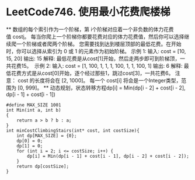 # LeetCode746. 使用最小花费爬楼梯
**
数组的每个索引作为一个阶梯，第 i个阶梯对应着一个非负数的体力花费值 cost[i](索引从0开始)。
每当你爬上一个阶梯你都要花费对应的体力花费值，然后你可以选择继续爬一个阶梯或者爬两个阶梯。
您需要找到达到楼层顶部的最低花费。在开始时，你可以选择从索引为 0 或 1 的元素作为初始阶梯。
示例 1:
输入: cost = [10, 15, 20]
输出: 15
解释: 最低花费是从cost[1]开始，然后走两步即可到阶梯顶，一共花费15。
 示例 2:
输入: cost = [1, 100, 1, 1, 1, 100, 1, 1, 100, 1]
输出: 6
解释: 最低花费方式是从cost[0]开始，逐个经过那些1，跳过cost[3]，一共花费6。
注意：
cost 的长度将会在 [2, 1000]。
每一个 cost[i] 将会是一个Integer类型，范围为 [0, 999]。
**
动态规划，状态转移方程dp[i] = Min(dp[i - 2] + cost[i - 2], dp[i - 1] + cost[i - 1])
```
#define MAX_SIZE 1001
int Min(int a, int b)
{
    return a > b ? b : a;
}
int minCostClimbingStairs(int* cost, int costSize){ 
    int dp[MAX_SIZE] = {0};
    dp[0] = 0;
    dp[1] = 0;
    for (int i = 2; i <= costSize; i++) {
        dp[i] = Min(dp[i - 1] + cost[i - 1], dp[i - 2] + cost[i - 2]);
    }
    return dp[costSize];
}
```